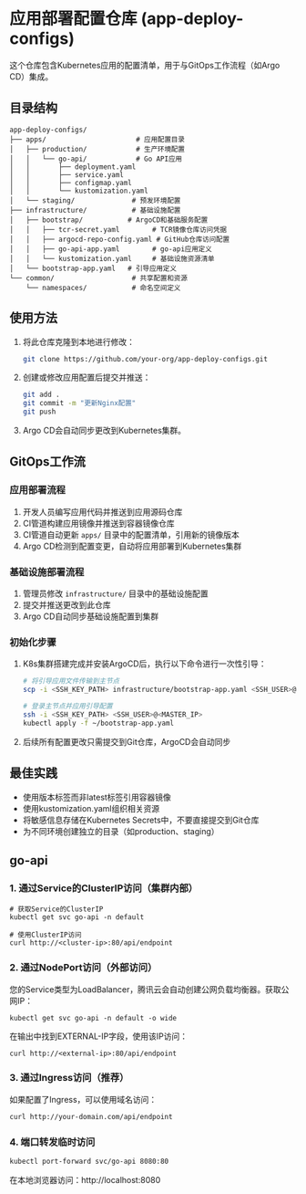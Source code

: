 # 应用部署配置仓库 (app-deploy-configs)

这个仓库包含Kubernetes应用的配置清单，用于与GitOps工作流程（如Argo CD）集成。

## 目录结构

```
app-deploy-configs/
├── apps/                      # 应用配置目录
│   ├── production/            # 生产环境配置
│   │   └── go-api/            # Go API应用
│   │       ├── deployment.yaml
│   │       ├── service.yaml
│   │       ├── configmap.yaml
│   │       └── kustomization.yaml
│   └── staging/              # 预发环境配置
├── infrastructure/           # 基础设施配置
│   ├── bootstrap/           # ArgoCD和基础服务配置
│   │   ├── tcr-secret.yaml        # TCR镜像仓库访问凭据
│   │   ├── argocd-repo-config.yaml # GitHub仓库访问配置
│   │   ├── go-api-app.yaml        # go-api应用定义
│   │   └── kustomization.yaml     # 基础设施资源清单
│   └── bootstrap-app.yaml   # 引导应用定义
└── common/                   # 共享配置和资源
    └── namespaces/           # 命名空间定义
```

## 使用方法

1. 将此仓库克隆到本地进行修改：
   ```bash
   git clone https://github.com/your-org/app-deploy-configs.git
   ```

2. 创建或修改应用配置后提交并推送：
   ```bash
   git add .
   git commit -m "更新Nginx配置"
   git push
   ```

3. Argo CD会自动同步更改到Kubernetes集群。

## GitOps工作流

### 应用部署流程
1. 开发人员编写应用代码并推送到应用源码仓库
2. CI管道构建应用镜像并推送到容器镜像仓库
3. CI管道自动更新 `apps/` 目录中的配置清单，引用新的镜像版本
4. Argo CD检测到配置变更，自动将应用部署到Kubernetes集群

### 基础设施部署流程
1. 管理员修改 `infrastructure/` 目录中的基础设施配置
2. 提交并推送更改到此仓库
3. Argo CD自动同步基础设施配置到集群

### 初始化步骤
1. K8s集群搭建完成并安装ArgoCD后，执行以下命令进行一次性引导：
   ```bash
   # 将引导应用文件传输到主节点
   scp -i <SSH_KEY_PATH> infrastructure/bootstrap-app.yaml <SSH_USER>@<MASTER_IP>:~/
   
   # 登录主节点并应用引导配置
   ssh -i <SSH_KEY_PATH> <SSH_USER>@<MASTER_IP>
   kubectl apply -f ~/bootstrap-app.yaml
   ```

2. 后续所有配置更改只需提交到Git仓库，ArgoCD会自动同步

## 最佳实践

- 使用版本标签而非latest标签引用容器镜像
- 使用kustomization.yaml组织相关资源
- 将敏感信息存储在Kubernetes Secrets中，不要直接提交到Git仓库
- 为不同环境创建独立的目录（如production、staging）

## go-api

### 1. 通过Service的ClusterIP访问（集群内部）
```
# 获取Service的ClusterIP
kubectl get svc go-api -n default

# 使用ClusterIP访问
curl http://<cluster-ip>:80/api/endpoint
```
### 2. 通过NodePort访问（外部访问）
您的Service类型为LoadBalancer，腾讯云会自动创建公网负载均衡器。获取公网IP：
```
kubectl get svc go-api -n default -o wide
```
在输出中找到EXTERNAL-IP字段，使用该IP访问：
```
curl http://<external-ip>:80/api/endpoint
```
### 3. 通过Ingress访问（推荐）
如果配置了Ingress，可以使用域名访问：

```bash
curl http://your-domain.com/api/endpoint
```
### 4. 端口转发临时访问
```bash
kubectl port-forward svc/go-api 8080:80
```
在本地浏览器访问：http://localhost:8080

